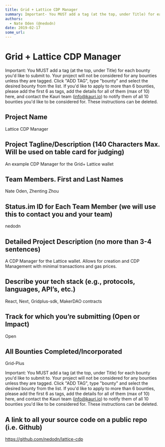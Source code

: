 ```yaml
---
title: Grid + Lattice CDP Manager
summary: Important- You MUST add a tag (at the top, under Title) for each bounty youd like to submit to. Your project will not be considered for any bounties unless they are tagged. Click ADD TAG, type bounty and select the desired bounty from the list. If youd like to apply to more than 6 bounties, please add the first 6 as tags, add the details for all of them (max of 10) here, and contact the Kauri team (info@kauri.io) to notify them of all 10 bounties youd like to be considered for. These instruction
authors:
  - Nate Oden (@nedodn)
date: 2019-02-17
some_url: 
---
```


# Grid + Lattice CDP Manager



Important: You MUST add a tag (at the top, under Title) for each bounty you'd like to submit to. Your project will not be considered for any bounties unless they are tagged. Click "ADD TAG", type  "bounty" and select the desired bounty from the list. If you'd like to apply to more than 6 bounties, please add the first 6 as tags, add the details for all of them (max of 10) here, and contact the Kauri team (info@kauri.io) to notify them of all 10 bounties you'd like to be considered for. These instructions can be deleted.

## Project Name
Lattice CDP Manager

## Project Tagline/Description (140 Characters Max. Will be used on table card for judging)
An example CDP Manager for the Grid+ Lattice wallet

## Team Members. First and Last Names
Nate Oden, Zhenting Zhou

## Status.im ID for Each Team Member (we will use this to contact you and your team)
nedodn

## Detailed Project Description (no more than 3-4 sentences)
A CDP Manager for the Lattice wallet. Allows for creation and CDP Management with minimal transactions and gas prices.

## Describe your tech stack (e.g., protocols, languages, API’s, etc.)
React, Next, Gridplus-sdk, MakerDAO contracts

## Track for which you’re submitting (Open or Impact)
Open

## All Bounties Completed/Incorporated
Grid-Plus

Important: You MUST add a tag (at the top, under Title) for each bounty you'd like to submit to. Your project will not be considered for any bounties unless they are tagged. Click "ADD TAG", type  "bounty" and select the desired bounty from the list. If you'd like to apply to more than 6 bounties, please add the first 6 as tags, add the details for all of them (max of 10) here, and contact the Kauri team (info@kauri.io) to notify them of all 10 bounties you'd like to be considered for. These instructions can be deleted.

## A link to all your source code on a public repo (i.e. Github)
https://github.com/nedodn/lattice-cdp



